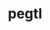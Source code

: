 ---
title: "pegtl"
layout: cache
categories: [package, develop]
meta: {"compilers": ["gcc@=11.1.0", "gcc@=11.4.0", "gcc@=9.4.0", "oneapi@=2024.2.1"], "num_specs": 17, "num_specs_by_stack": {"data-vis-sdk": 5, "e4s": 3, "e4s-neoverse_v1": 2, "e4s-oneapi": 6, "e4s-power": 1, "e4s-rocm-external": 3, "root": 17}, "oss": ["ubuntu20.04", "ubuntu22.04"], "platforms": ["linux"], "stacks": ["data-vis-sdk", "e4s", "e4s-neoverse_v1", "e4s-oneapi", "e4s-power", "e4s-rocm-external", "root"], "targets": ["neoverse_v1", "ppc64le", "x86_64_v3"], "versions": ["2.8.3"]}
spec_details: [{"compiler": "gcc@=9.4.0", "hash": "plix42ahjoykedh6u5jbthqw6dqlxipb", "os": "ubuntu20.04", "platform": "linux", "size": "-", "stacks": ["e4s-power", "root"], "tarball": "https://binaries.spack.io/develop/build_cache/linux-ubuntu20.04-ppc64le/gcc-9.4.0/pegtl-2.8.3/linux-ubuntu20.04-ppc64le-gcc-9.4.0-pegtl-2.8.3-plix42ahjoykedh6u5jbthqw6dqlxipb.spack", "target": "ppc64le", "variants": ["build_system=cmake", "build_type=Release", "generator=make", "~ipo"], "versions": ["2.8.3"]}, {"compiler": "gcc@=11.1.0", "hash": "cl2polsitmhlwzisen2qxazu4onh2q5n", "os": "ubuntu20.04", "platform": "linux", "size": "-", "stacks": ["data-vis-sdk", "root"], "tarball": "https://binaries.spack.io/develop/build_cache/linux-ubuntu20.04-x86_64_v3/gcc-11.1.0/pegtl-2.8.3/linux-ubuntu20.04-x86_64_v3-gcc-11.1.0-pegtl-2.8.3-cl2polsitmhlwzisen2qxazu4onh2q5n.spack", "target": "x86_64_v3", "variants": ["build_system=cmake", "build_type=Release", "generator=make", "~ipo"], "versions": ["2.8.3"]}, {"compiler": "gcc@=11.1.0", "hash": "2pez3h6u4xvdxojq5iwl4eqennru33q3", "os": "ubuntu20.04", "platform": "linux", "size": "-", "stacks": ["data-vis-sdk", "root"], "tarball": "https://binaries.spack.io/develop/build_cache/linux-ubuntu20.04-x86_64_v3/gcc-11.1.0/pegtl-2.8.3/linux-ubuntu20.04-x86_64_v3-gcc-11.1.0-pegtl-2.8.3-2pez3h6u4xvdxojq5iwl4eqennru33q3.spack", "target": "x86_64_v3", "variants": ["build_system=cmake", "build_type=Release", "generator=make", "~ipo"], "versions": ["2.8.3"]}, {"compiler": "gcc@=11.1.0", "hash": "7l6di3pmlyakhk3soynzvdnixfnebp5z", "os": "ubuntu20.04", "platform": "linux", "size": "-", "stacks": ["data-vis-sdk", "root"], "tarball": "https://binaries.spack.io/develop/build_cache/linux-ubuntu20.04-x86_64_v3/gcc-11.1.0/pegtl-2.8.3/linux-ubuntu20.04-x86_64_v3-gcc-11.1.0-pegtl-2.8.3-7l6di3pmlyakhk3soynzvdnixfnebp5z.spack", "target": "x86_64_v3", "variants": ["build_system=cmake", "build_type=Release", "generator=make", "~ipo"], "versions": ["2.8.3"]}, {"compiler": "gcc@=11.1.0", "hash": "wiwhqxrarp5gcahrh5656axf4pifcy7m", "os": "ubuntu20.04", "platform": "linux", "size": "-", "stacks": ["data-vis-sdk", "root"], "tarball": "https://binaries.spack.io/develop/build_cache/linux-ubuntu20.04-x86_64_v3/gcc-11.1.0/pegtl-2.8.3/linux-ubuntu20.04-x86_64_v3-gcc-11.1.0-pegtl-2.8.3-wiwhqxrarp5gcahrh5656axf4pifcy7m.spack", "target": "x86_64_v3", "variants": ["build_system=cmake", "build_type=Release", "generator=make", "~ipo"], "versions": ["2.8.3"]}, {"compiler": "gcc@=11.1.0", "hash": "fep2bvca6aff5r6zjfzwamvx27jxighk", "os": "ubuntu20.04", "platform": "linux", "size": "-", "stacks": ["data-vis-sdk", "root"], "tarball": "https://binaries.spack.io/develop/build_cache/linux-ubuntu20.04-x86_64_v3/gcc-11.1.0/pegtl-2.8.3/linux-ubuntu20.04-x86_64_v3-gcc-11.1.0-pegtl-2.8.3-fep2bvca6aff5r6zjfzwamvx27jxighk.spack", "target": "x86_64_v3", "variants": ["build_system=cmake", "build_type=Release", "generator=make", "~ipo"], "versions": ["2.8.3"]}, {"compiler": "gcc@=11.4.0", "hash": "3xmbkoetrfkh5sodciv56o7dyc7monpf", "os": "ubuntu22.04", "platform": "linux", "size": "-", "stacks": ["e4s-neoverse_v1", "root"], "tarball": "https://binaries.spack.io/develop/build_cache/linux-ubuntu22.04-neoverse_v1/gcc-11.4.0/pegtl-2.8.3/linux-ubuntu22.04-neoverse_v1-gcc-11.4.0-pegtl-2.8.3-3xmbkoetrfkh5sodciv56o7dyc7monpf.spack", "target": "neoverse_v1", "variants": ["build_system=cmake", "build_type=Release", "generator=make", "~ipo"], "versions": ["2.8.3"]}, {"compiler": "gcc@=11.4.0", "hash": "75kp3oy6mqui7nz3dpyl3xtkdavlyqel", "os": "ubuntu22.04", "platform": "linux", "size": "-", "stacks": ["e4s-neoverse_v1", "root"], "tarball": "https://binaries.spack.io/develop/build_cache/linux-ubuntu22.04-neoverse_v1/gcc-11.4.0/pegtl-2.8.3/linux-ubuntu22.04-neoverse_v1-gcc-11.4.0-pegtl-2.8.3-75kp3oy6mqui7nz3dpyl3xtkdavlyqel.spack", "target": "neoverse_v1", "variants": ["build_system=cmake", "build_type=Release", "generator=make", "~ipo"], "versions": ["2.8.3"]}, {"compiler": "gcc@=11.4.0", "hash": "kawcqvgxska5ljy4tmgo4gnaaki5ouxj", "os": "ubuntu22.04", "platform": "linux", "size": "-", "stacks": ["e4s", "e4s-rocm-external", "root"], "tarball": "https://binaries.spack.io/develop/build_cache/linux-ubuntu22.04-x86_64_v3/gcc-11.4.0/pegtl-2.8.3/linux-ubuntu22.04-x86_64_v3-gcc-11.4.0-pegtl-2.8.3-kawcqvgxska5ljy4tmgo4gnaaki5ouxj.spack", "target": "x86_64_v3", "variants": ["build_system=cmake", "build_type=Release", "generator=make", "~ipo"], "versions": ["2.8.3"]}, {"compiler": "gcc@=11.4.0", "hash": "7m6ylqv3v2ufniviawr4azk7l3lsan4r", "os": "ubuntu22.04", "platform": "linux", "size": "-", "stacks": ["e4s", "e4s-rocm-external", "root"], "tarball": "https://binaries.spack.io/develop/build_cache/linux-ubuntu22.04-x86_64_v3/gcc-11.4.0/pegtl-2.8.3/linux-ubuntu22.04-x86_64_v3-gcc-11.4.0-pegtl-2.8.3-7m6ylqv3v2ufniviawr4azk7l3lsan4r.spack", "target": "x86_64_v3", "variants": ["build_system=cmake", "build_type=Release", "generator=make", "~ipo"], "versions": ["2.8.3"]}, {"compiler": "gcc@=11.4.0", "hash": "tnyd5we347jnlnflgx3mucjqx5fvzohr", "os": "ubuntu22.04", "platform": "linux", "size": "-", "stacks": ["e4s", "e4s-rocm-external", "root"], "tarball": "https://binaries.spack.io/develop/build_cache/linux-ubuntu22.04-x86_64_v3/gcc-11.4.0/pegtl-2.8.3/linux-ubuntu22.04-x86_64_v3-gcc-11.4.0-pegtl-2.8.3-tnyd5we347jnlnflgx3mucjqx5fvzohr.spack", "target": "x86_64_v3", "variants": ["build_system=cmake", "build_type=Release", "generator=make", "~ipo"], "versions": ["2.8.3"]}, {"compiler": "oneapi@=2024.2.1", "hash": "ewhy4hzg6cg5hr4vadrd4trrrpqro4qh", "os": "ubuntu22.04", "platform": "linux", "size": "-", "stacks": ["e4s-oneapi", "root"], "tarball": "https://binaries.spack.io/develop/build_cache/linux-ubuntu22.04-x86_64_v3/oneapi-2024.2.1/pegtl-2.8.3/linux-ubuntu22.04-x86_64_v3-oneapi-2024.2.1-pegtl-2.8.3-ewhy4hzg6cg5hr4vadrd4trrrpqro4qh.spack", "target": "x86_64_v3", "variants": ["build_system=cmake", "build_type=Release", "generator=make", "~ipo"], "versions": ["2.8.3"]}, {"compiler": "oneapi@=2024.2.1", "hash": "egit6zv33jtl57n47sakavuvxl7wdyey", "os": "ubuntu22.04", "platform": "linux", "size": "-", "stacks": ["e4s-oneapi", "root"], "tarball": "https://binaries.spack.io/develop/build_cache/linux-ubuntu22.04-x86_64_v3/oneapi-2024.2.1/pegtl-2.8.3/linux-ubuntu22.04-x86_64_v3-oneapi-2024.2.1-pegtl-2.8.3-egit6zv33jtl57n47sakavuvxl7wdyey.spack", "target": "x86_64_v3", "variants": ["build_system=cmake", "build_type=Release", "generator=make", "~ipo"], "versions": ["2.8.3"]}, {"compiler": "oneapi@=2024.2.1", "hash": "7ll5amavs4cgil7jli63eo3hisrw6syt", "os": "ubuntu22.04", "platform": "linux", "size": "-", "stacks": ["e4s-oneapi", "root"], "tarball": "https://binaries.spack.io/develop/build_cache/linux-ubuntu22.04-x86_64_v3/oneapi-2024.2.1/pegtl-2.8.3/linux-ubuntu22.04-x86_64_v3-oneapi-2024.2.1-pegtl-2.8.3-7ll5amavs4cgil7jli63eo3hisrw6syt.spack", "target": "x86_64_v3", "variants": ["build_system=cmake", "build_type=Release", "generator=make", "~ipo"], "versions": ["2.8.3"]}, {"compiler": "oneapi@=2024.2.1", "hash": "asa3ygcp3sj7py4wa2bqnjwlzexacjg6", "os": "ubuntu22.04", "platform": "linux", "size": "-", "stacks": ["e4s-oneapi", "root"], "tarball": "https://binaries.spack.io/develop/build_cache/linux-ubuntu22.04-x86_64_v3/oneapi-2024.2.1/pegtl-2.8.3/linux-ubuntu22.04-x86_64_v3-oneapi-2024.2.1-pegtl-2.8.3-asa3ygcp3sj7py4wa2bqnjwlzexacjg6.spack", "target": "x86_64_v3", "variants": ["build_system=cmake", "build_type=Release", "generator=make", "~ipo"], "versions": ["2.8.3"]}, {"compiler": "oneapi@=2024.2.1", "hash": "hnx55uirqpgi5vdlvzbpemenxcwtyy2v", "os": "ubuntu22.04", "platform": "linux", "size": "-", "stacks": ["e4s-oneapi", "root"], "tarball": "https://binaries.spack.io/develop/build_cache/linux-ubuntu22.04-x86_64_v3/oneapi-2024.2.1/pegtl-2.8.3/linux-ubuntu22.04-x86_64_v3-oneapi-2024.2.1-pegtl-2.8.3-hnx55uirqpgi5vdlvzbpemenxcwtyy2v.spack", "target": "x86_64_v3", "variants": ["build_system=cmake", "build_type=Release", "generator=make", "~ipo"], "versions": ["2.8.3"]}, {"compiler": "oneapi@=2024.2.1", "hash": "waiofldz7yrndqkncv4dkuaufyfxrjw2", "os": "ubuntu22.04", "platform": "linux", "size": "-", "stacks": ["e4s-oneapi", "root"], "tarball": "https://binaries.spack.io/develop/build_cache/linux-ubuntu22.04-x86_64_v3/oneapi-2024.2.1/pegtl-2.8.3/linux-ubuntu22.04-x86_64_v3-oneapi-2024.2.1-pegtl-2.8.3-waiofldz7yrndqkncv4dkuaufyfxrjw2.spack", "target": "x86_64_v3", "variants": ["build_system=cmake", "build_type=Release", "generator=make", "~ipo"], "versions": ["2.8.3"]}]
---